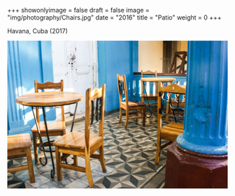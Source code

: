 +++
showonlyimage = false
draft = false
image = "img/photography/Chairs.jpg"
date = "2016"
title = "Patio"
weight = 0
+++

Havana, Cuba (2017)

<!--more-->


![figure1][1]

[1]: /img/photography/Chairs.jpg
